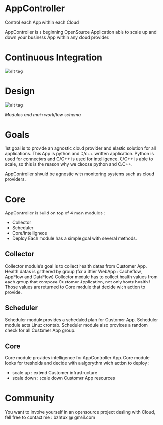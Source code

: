 # AppController
Control each App within each Cloud

AppController is a beginning OpenSource Application able to scale up and down your business App within any cloud provider.

# Continuous Integration
![alt tag](https://travis-ci.org/bzhtux/AppController.svg)

# Design
![alt tag](https://raw.githubusercontent.com/bzhtux/bzhtux.github.io/master/statics/AC_Design_Modules.png)

*Modules and main workflow schema*

# Goals
1st goal is to provide an agnostic cloud provider and elastic solution for all applications.
This App is python and C/c++ written application. Python is used for connectors and C/C++ is used for intelligence.
C/C++ is able to scale, so this is the reason why we choose python and C/C++.

AppController should be agnostic with monitoring systems such as cloud providers.

# Core
AppController is build on top of 4 main modules :
 * Collector
 * Scheduler
 * Core/intellignece
 * Deploy
Each module has a simple goal with several methods.

## Collector
Collector module's goal is to collect health datas from Customer App. Health datas is gathered by group (for a 3tier WebApp : Cacheflow, AppFlow and DataFlow)
Collector module has to collect health values from each group that compose Customer Application, not only hosts health !
Those values are returned to Core module that decide wich action to provide.

## Scheduler
Scheduler module provides a scheduled plan for Customer App. Scheduler module acts Linux crontab. Scheduler module also provides a random check for all Customer App group.

## Core
Core module provides intelligence for AppController App.
Core module looks for tresholds and decide with a algorythm wich action to deploy :

* scale up : extend Customer infrastructure
* scale down : scale down Customer App resources

# Community
You want to involve yourself in an opensource project dealing with Cloud, fell free to contact me :
bzhtux @ gmail.com
